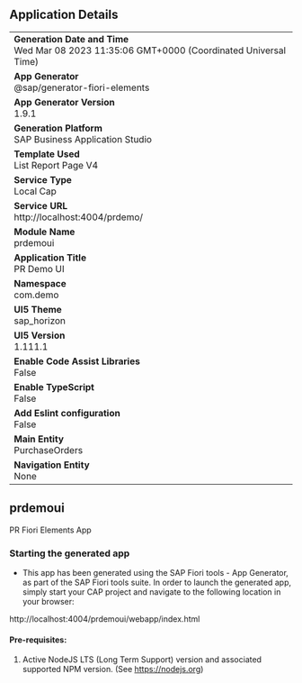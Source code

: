 ## Application Details
|               |
| ------------- |
|**Generation Date and Time**<br>Wed Mar 08 2023 11:35:06 GMT+0000 (Coordinated Universal Time)|
|**App Generator**<br>@sap/generator-fiori-elements|
|**App Generator Version**<br>1.9.1|
|**Generation Platform**<br>SAP Business Application Studio|
|**Template Used**<br>List Report Page V4|
|**Service Type**<br>Local Cap|
|**Service URL**<br>http://localhost:4004/prdemo/
|**Module Name**<br>prdemoui|
|**Application Title**<br>PR Demo UI|
|**Namespace**<br>com.demo|
|**UI5 Theme**<br>sap_horizon|
|**UI5 Version**<br>1.111.1|
|**Enable Code Assist Libraries**<br>False|
|**Enable TypeScript**<br>False|
|**Add Eslint configuration**<br>False|
|**Main Entity**<br>PurchaseOrders|
|**Navigation Entity**<br>None|

## prdemoui

PR Fiori Elements App

### Starting the generated app

-   This app has been generated using the SAP Fiori tools - App Generator, as part of the SAP Fiori tools suite.  In order to launch the generated app, simply start your CAP project and navigate to the following location in your browser:

http://localhost:4004/prdemoui/webapp/index.html

#### Pre-requisites:

1. Active NodeJS LTS (Long Term Support) version and associated supported NPM version.  (See https://nodejs.org)


